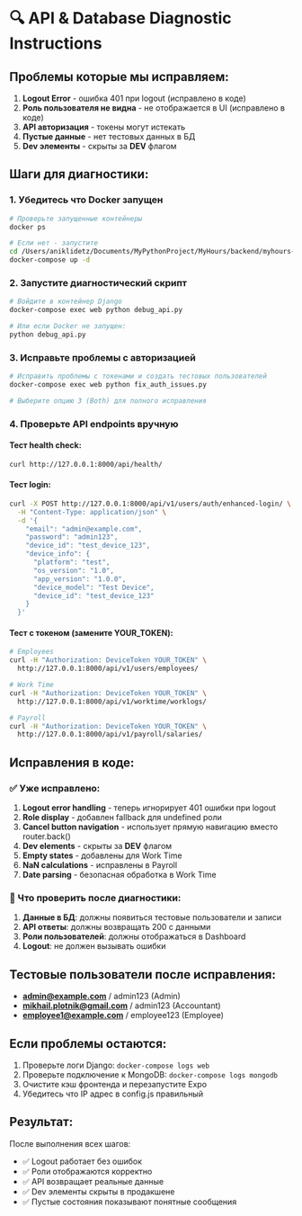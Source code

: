 # 🔍 API & Database Diagnostic Instructions

## Проблемы которые мы исправляем:

1. **Logout Error** - ошибка 401 при logout (исправлено в коде)
2. **Роль пользователя не видна** - не отображается в UI (исправлено в коде)  
3. **API авторизация** - токены могут истекать
4. **Пустые данные** - нет тестовых данных в БД
5. **Dev элементы** - скрыты за __DEV__ флагом

## Шаги для диагностики:

### 1. Убедитесь что Docker запущен
```bash
# Проверьте запущенные контейнеры
docker ps

# Если нет - запустите
cd /Users/aniklidetz/Documents/MyPythonProject/MyHours/backend/myhours-backend
docker-compose up -d
```

### 2. Запустите диагностический скрипт
```bash
# Войдите в контейнер Django
docker-compose exec web python debug_api.py

# Или если Docker не запущен:
python debug_api.py
```

### 3. Исправьте проблемы с авторизацией
```bash
# Исправить проблемы с токенами и создать тестовых пользователей
docker-compose exec web python fix_auth_issues.py

# Выберите опцию 3 (Both) для полного исправления
```

### 4. Проверьте API endpoints вручную

#### Тест health check:
```bash
curl http://127.0.0.1:8000/api/health/
```

#### Тест login:
```bash
curl -X POST http://127.0.0.1:8000/api/v1/users/auth/enhanced-login/ \
  -H "Content-Type: application/json" \
  -d '{
    "email": "admin@example.com",
    "password": "admin123",
    "device_id": "test_device_123",
    "device_info": {
      "platform": "test",
      "os_version": "1.0",
      "app_version": "1.0.0",
      "device_model": "Test Device",
      "device_id": "test_device_123"
    }
  }'
```

#### Тест с токеном (замените YOUR_TOKEN):
```bash
# Employees
curl -H "Authorization: DeviceToken YOUR_TOKEN" \
  http://127.0.0.1:8000/api/v1/users/employees/

# Work Time
curl -H "Authorization: DeviceToken YOUR_TOKEN" \
  http://127.0.0.1:8000/api/v1/worktime/worklogs/

# Payroll
curl -H "Authorization: DeviceToken YOUR_TOKEN" \
  http://127.0.0.1:8000/api/v1/payroll/salaries/
```

## Исправления в коде:

### ✅ Уже исправлено:
1. **Logout error handling** - теперь игнорирует 401 ошибки при logout
2. **Role display** - добавлен fallback для undefined роли  
3. **Cancel button navigation** - использует прямую навигацию вместо router.back()
4. **Dev elements** - скрыты за __DEV__ флагом
5. **Empty states** - добавлены для Work Time
6. **NaN calculations** - исправлены в Payroll
7. **Date parsing** - безопасная обработка в Work Time

### 🔧 Что проверить после диагностики:

1. **Данные в БД**: должны появиться тестовые пользователи и записи
2. **API ответы**: должны возвращать 200 с данными
3. **Роли пользователей**: должны отображаться в Dashboard
4. **Logout**: не должен вызывать ошибки

## Тестовые пользователи после исправления:

- **admin@example.com** / admin123 (Admin)
- **mikhail.plotnik@gmail.com** / admin123 (Accountant)  
- **employee1@example.com** / employee123 (Employee)

## Если проблемы остаются:

1. Проверьте логи Django: `docker-compose logs web`
2. Проверьте подключение к MongoDB: `docker-compose logs mongodb`
3. Очистите кэш фронтенда и перезапустите Expo
4. Убедитесь что IP адрес в config.js правильный

## Результат:

После выполнения всех шагов:
- ✅ Logout работает без ошибок
- ✅ Роли отображаются корректно
- ✅ API возвращает реальные данные
- ✅ Dev элементы скрыты в продакшене
- ✅ Пустые состояния показывают понятные сообщения